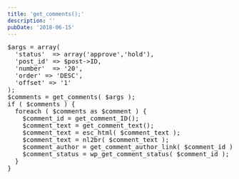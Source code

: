 ```yaml
---
title: 'get_comments();'
description: ''
pubDate: '2018-06-15'
---
```


<pre class="brush: php; title: ; notranslate" title="">$args = array(
  'status'  =&gt; array('approve','hold'),
  'post_id' =&gt; $post-&gt;ID,
  'number'  =&gt; '20',
  'order' =&gt; 'DESC',
  'offset' =&gt; '1'
);
$comments = get_comments( $args );
if ( $comments ) {
  foreach ( $comments as $comment ) {
    $comment_id = get_comment_ID();
    $comment_text = get_comment_text();
    $comment_text = esc_html( $comment_text );
    $comment_text = nl2br( $comment_text );
    $comment_author = get_comment_author_link( $comment_id );
    $comment_status = wp_get_comment_status( $comment_id );
  }
}
</pre>
